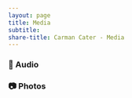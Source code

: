 ```yaml
---
layout: page
title: Media
subtitle: 
share-title: Carman Cater - Media
---
```


### :microphone: Audio


### :camera: Photos